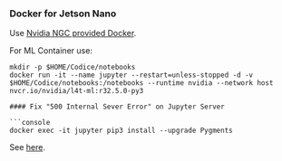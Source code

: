 ### Docker for Jetson Nano

Use [Nvidia NGC provided Docker](https://ngc.nvidia.com/catalog/containers).

For ML Container use:

```console
mkdir -p $HOME/Codice/notebooks
docker run -it --name jupyter --restart=unless-stopped -d -v $HOME/Codice/notebooks:/notebooks --runtime nvidia --network host nvcr.io/nvidia/l4t-ml:r32.5.0-py3

#### Fix "500 Internal Sever Error" on Jupyter Server

```console
docker exec -it jupyter pip3 install --upgrade Pygments
```

See [here](https://github.com/rapidsai/jupyterlab-nvdashboard/issues/28).


